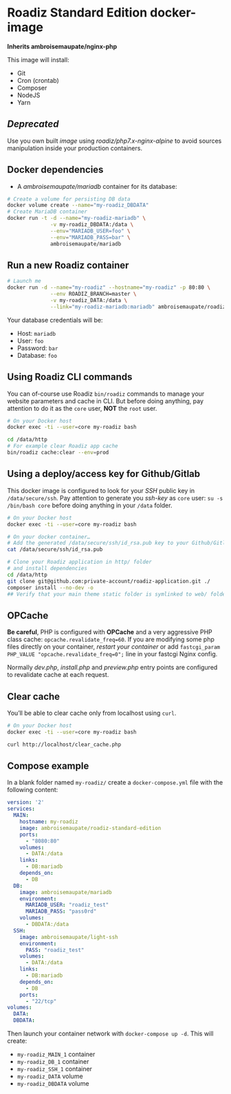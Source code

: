 # Roadiz Standard Edition docker-image

**Inherits ambroisemaupate/nginx-php**

This image will install:

* Git
* Cron (crontab)
* Composer
* NodeJS
* Yarn

## ***Deprecated***
Use you own built *image* using *roadiz/php7.x-nginx-alpine* to avoid sources
manipulation inside your production containers.

## Docker dependencies

* A *ambroisemaupate/mariadb* container for its database:

```bash
# Create a volume for persisting DB data
docker volume create --name="my-roadiz_DBDATA"
# Create MariaDB container
docker run -t -d --name="my-roadiz-mariadb" \
              -v my-roadiz_DBDATA:/data \
              --env="MARIADB_USER=foo" \
              --env="MARIADB_PASS=bar" \
              ambroisemaupate/mariadb
```

## Run a new Roadiz container

```bash
# Launch me
docker run -d --name="my-roadiz" --hostname="my-roadiz" -p 80:80 \
              --env ROADIZ_BRANCH=master \
              -v my-roadiz_DATA:/data \
              --link="my-roadiz-mariadb:mariadb" ambroisemaupate/roadiz-standard-edition
```

Your database credentials will be:

* Host: `mariadb`
* User: `foo`
* Password: `bar`
* Database: `foo`

## Using Roadiz CLI commands

You can of-course use Roadiz `bin/roadiz` commands to manage your website
parameters and cache in CLI. But before doing anything, pay attention to
do it as the `core` user, **NOT** the `root` user.

```bash
# On your Docker host
docker exec -ti --user=core my-roadiz bash

cd /data/http
# For example clear Roadiz app cache
bin/roadiz cache:clear --env=prod
```

## Using a deploy/access key for Github/Gitlab

This docker image is configured to look for your *SSH* public key in `/data/secure/ssh`.
Pay attention to generate you *ssh-key* as `core` user: `su -s /bin/bash core`
before doing anything in your `/data` folder.

```bash
# On your Docker host
docker exec -ti --user=core my-roadiz bash

# On your docker container…
# Add the generated /data/secure/ssh/id_rsa.pub key to your Github/Gitlab account
cat /data/secure/ssh/id_rsa.pub

# Clone your Roadiz application in http/ folder
# and install dependencies
cd /data/http
git clone git@github.com:private-account/roadiz-application.git ./
composer install --no-dev -o
## Verify that your main theme static folder is symlinked to web/ folder.
```

## OPCache

**Be careful**, PHP is configured with **OPCache** and a very aggressive PHP class cache: `opcache.revalidate_freq=60`.
If you are modifying some php files directly on your container, *restart your container*
or add `fastcgi_param PHP_VALUE "opcache.revalidate_freq=0";` line in your fastcgi Nginx config.

Normally *dev.php*, *install.php* and *preview.php* entry points are configured to revalidate cache at
each request.

## Clear cache

You’ll be able to clear cache only from localhost using `curl`.

```bash
# On your Docker host
docker exec -ti --user=core my-roadiz bash

curl http://localhost/clear_cache.php
```

## Compose example

In a blank folder named `my-roadiz/` create a `docker-compose.yml` file
with the following content:

```yaml
version: '2'
services:
  MAIN:
    hostname: my-roadiz
    image: ambroisemaupate/roadiz-standard-edition
    ports:
      - "8080:80"
    volumes:
      - DATA:/data
    links:
      - DB:mariadb
    depends_on:
      - DB
  DB:
    image: ambroisemaupate/mariadb
    environment:
      MARIADB_USER: "roadiz_test"
      MARIADB_PASS: "pass0rd"
    volumes:
      - DBDATA:/data
  SSH:
    image: ambroisemaupate/light-ssh
    environment:
      PASS: "roadiz_test"
    volumes:
      - DATA:/data
    links:
      - DB:mariadb
    depends_on:
      - DB
    ports:
      - "22/tcp"
volumes:
  DATA:
  DBDATA:
```

Then launch your container network with `docker-compose up -d`. This will create:

- `my-roadiz_MAIN_1` container
- `my-roadiz_DB_1` container
- `my-roadiz_SSH_1` container
- `my-roadiz_DATA` volume
- `my-roadiz_DBDATA` volume
